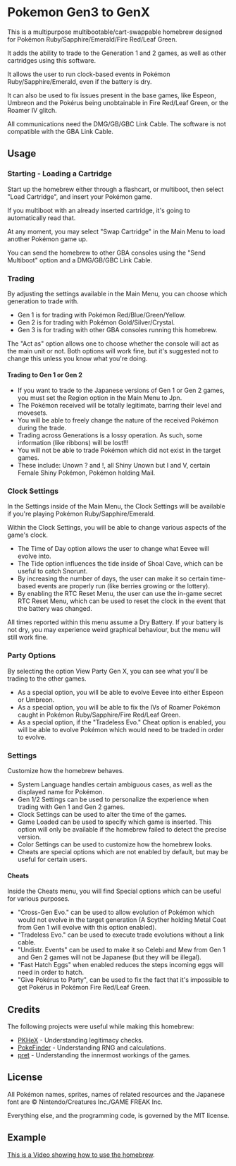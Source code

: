 # Pokemon Gen3 to GenX
This is a multipurpose multibootable/cart-swappable homebrew designed for Pokémon Ruby/Sapphire/Emerald/Fire Red/Leaf Green.

It adds the ability to trade to the Generation 1 and 2 games, as well as other cartridges using this software.

It allows the user to run clock-based events in Pokémon Ruby/Sapphire/Emerald, even if the battery is dry.

It can also be used to fix issues present in the base games, like Espeon, Umbreon and the Pokérus being unobtainable in Fire Red/Leaf Green, or the Roamer IV glitch.

All communications need the DMG/GB/GBC Link Cable. The software is not compatible with the GBA Link Cable.

## Usage
### Starting - Loading a Cartridge
Start up the homebrew either through a flashcart, or multiboot, then select "Load Cartridge", and insert your Pokémon game.

If you multiboot with an already inserted cartridge, it's going to automatically read that.

At any moment, you may select "Swap Cartridge" in the Main Menu to load another Pokémon game up.

You can send the homebrew to other GBA consoles using the "Send Multiboot" option and a DMG/GB/GBC Link Cable.

### Trading
By adjusting the settings available in the Main Menu, you can choose which generation to trade with.
- Gen 1 is for trading with Pokémon Red/Blue/Green/Yellow.
- Gen 2 is for trading with Pokémon Gold/Silver/Crystal.
- Gen 3 is for trading with other GBA consoles running this homebrew.

The "Act as" option allows one to choose whether the console will act as the main unit or not. Both options will work fine, but it's suggested not to change this unless you know what you're doing.

#### Trading to Gen 1 or Gen 2
- If you want to trade to the Japanese versions of Gen 1 or Gen 2 games, you must set the Region option in the Main Menu to Jpn.
- The Pokémon received will be totally legitimate, barring their level and movesets.
- You will be able to freely change the nature of the received Pokémon during the trade.
- Trading across Generations is a lossy operation. As such, some information (like ribbons) will be lost!!!
- You will not be able to trade Pokémon which did not exist in the target games.
- These include: Unown ? and !, all Shiny Unown but I and V, certain Female Shiny Pokémon, Pokémon holding Mail.

### Clock Settings
In the Settings inside of the Main Menu, the Clock Settings will be available if you're playing Pokémon Ruby/Sapphire/Emerald.

Within the Clock Settings, you will be able to change various aspects of the game's clock.
- The Time of Day option allows the user to change what Eevee will evolve into.
- The Tide option influences the tide inside of Shoal Cave, which can be useful to catch Snorunt.
- By increasing the number of days, the user can make it so certain time-based events are properly run (like berries growing or the lottery).
- By enabling the RTC Reset Menu, the user can use the in-game secret RTC Reset Menu, which can be used to reset the clock in the event that the battery was changed.

All times reported within this menu assume a Dry Battery. If your battery is not dry, you may experience weird graphical behaviour, but the menu will still work fine.

### Party Options
By selecting the option View Party Gen X, you can see what you'll be trading to the other games.
- As a special option, you will be able to evolve Eevee into either Espeon or Umbreon.
- As a special option, you will be able to fix the IVs of Roamer Pokémon caught in Pokémon Ruby/Sapphire/Fire Red/Leaf Green.
- As a special option, if the "Tradeless Evo." Cheat option is enabled, you will be able to evolve Pokémon which would need to be traded in order to evolve.

### Settings
Customize how the homebrew behaves.
- System Language handles certain ambiguous cases, as well as the displayed name for Pokémon.
- Gen 1/2 Settings can be used to personalize the experience when trading with Gen 1 and Gen 2 games.
- Clock Settings can be used to alter the time of the games.
- Game Loaded can be used to specify which game is inserted. This option will only be available if the homebrew failed to detect the precise version.
- Color Settings can be used to customize how the homebrew looks.
- Cheats are special options which are not enabled by default, but may be useful for certain users.

#### Cheats
Inside the Cheats menu, you will find Special options which can be useful for various purposes.
- "Cross-Gen Evo." can be used to allow evolution of Pokémon which would not evolve in the target generation (A Scyther holding Metal Coat from Gen 1 will evolve with this option enabled).
- "Tradeless Evo." can be used to execute trade evolutions without a link cable.
- "Undistr. Events" can be used to make it so Celebi and Mew from Gen 1 and Gen 2 games will not be Japanese (but they will be illegal).
- "Fast Hatch Eggs" when enabled reduces the steps incoming eggs will need in order to hatch.
- "Give Pokérus to Party", can be used to fix the fact that it's impossible to get Pokérus in Pokémon Fire Red/Leaf Green.

## Credits
The following projects were useful while making this homebrew:

- [PKHeX](https://github.com/kwsch/PKHeX) - Understanding legitimacy checks.
- [PokeFinder](https://github.com/Admiral-Fish/PokeFinder) - Understanding RNG and calculations.
- [pret](https://github.com/pret) - Understanding the innermost workings of the games.

## License
All Pokémon names, sprites, names of related resources and the Japanese font are © Nintendo/Creatures Inc./GAME FREAK Inc.

Everything else, and the programming code, is governed by the MIT license.

## Example
[This is a Video showing how to use the homebrew](https://youtu.be/3-EKe_lQREY).
